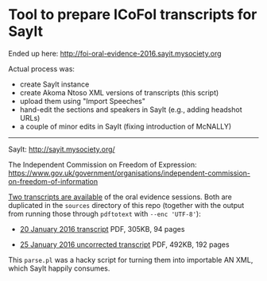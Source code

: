 Tool to prepare ICoFoI  transcripts for SayIt
=============

Ended up here:
http://foi-oral-evidence-2016.sayit.mysociety.org

Actual process was:

* create SayIt instance
* create Akoma Ntoso XML versions of transcripts (this script)
* upload them using "Import Speeches"
* hand-edit the sections and speakers in SayIt (e.g., adding headshot URLs) 
* a couple of minor edits in SayIt (fixing introduction of McNALLY)
 
---

SayIt: http://sayit.mysociety.org/

The Independent Commission on Freedom of Expression:
https://www.gov.uk/government/organisations/independent-commission-on-freedom-of-information


[Two transcripts are available](https://www.gov.uk/government/publications/independent-commission-on-freedom-of-information-oral-evidence-transcripts)
of the oral evidence sessions. Both are duplicated in the `sources` directory
of this repo (together with the output from running those through `pdftotext`
with `--enc 'UTF-8'`):

* [20 January 2016 transcript](https://www.gov.uk/government/uploads/system/uploads/attachment_data/file/494574/icofoi_oral_evidence_transcript_20_Jan.pdf)
  PDF, 305KB, 94 pages

* [25 January 2016 uncorrected transcript](https://www.gov.uk/government/uploads/system/uploads/attachment_data/file/494934/ICFOI-oral-evidence-transcript-25-January16.pdf)
  PDF, 492KB, 192 pages
 
This `parse.pl` was a hacky script for turning them into importable AN XML,
which SayIt happily consumes.
 